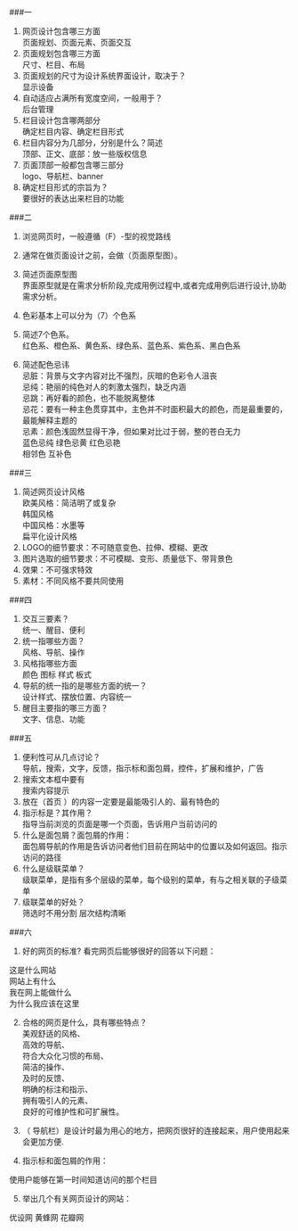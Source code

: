 ###一
1. 网页设计包含哪三方面  
页面规划、页面元素、页面交互
2. 页面规划包含哪三方面  
尺寸、栏目、布局
3. 页面规划的尺寸为设计系统界面设计，取决于？  
显示设备
4. 自动适应占满所有宽度空间，一般用于？  
后台管理
5. 栏目设计包含哪两部分  
确定栏目内容、确定栏目形式
6. 栏目内容分为几部分，分别是什么？简述  
顶部、正文、底部：放一些版权信息
7. 页面顶部一般都包含哪三部分  
logo、导航栏、banner
8. 确定栏目形式的宗旨为？  
要很好的表达出来栏目的功能

###二
1. 浏览网页时，一般遵循（F）-型的视觉路线  

2. 通常在做页面设计之前，会做（页面原型图）。
3. 简述页面原型图  
界面原型就是在需求分析阶段,完成用例过程中,或者完成用例后进行设计,协助需求分析。
4. 色彩基本上可以分为（7）个色系
5. 简述7个色系。  
红色系、橙色系、黄色系、绿色系、蓝色系、紫色系、黑白色系
6. 简述配色忌讳  
忌脏：背景与文字内容对比不强烈，灰暗的色彩令人沮丧  
忌纯：艳丽的纯色对人的刺激太强烈，缺乏内涵  
忌跳：再好看的颜色，也不能脱离整体  
忌花：要有一种主色贯穿其中，主色并不时面积最大的颜色，而是最重要的，最能解释主题的  
忌素：颜色浅固然显得干净，但如果对比过于弱，整的苍白无力  
蓝色忌纯 绿色忌黄 红色忌艳  
相邻色 互补色  

###三
1. 简述网页设计风格  
欧美风格：简洁明了或复杂   
韩国风格  
中国风格：水墨等  
 扁平化设计风格
2. LOGO的细节要求：不可随意变色、拉伸、模糊、更改
3. 图片选取的细节要求：不可模糊、变形、质量低下、带背景色
4. 效果：不可强求特效
5. 素材：不同风格不要共同使用

###四
1. 交互三要素？  
统一、醒目、便利
2. 统一指哪些方面？  
风格、导航、操作
3. 风格指哪些方面  
颜色 图标 样式 板式
4. 导航的统一指的是哪些方面的统一？  
设计样式、摆放位置、内容统一
5. 醒目主要指的哪三方面？  
文字、信息、功能

###五
1. 便利性可从几点讨论？  
导航，搜索，文字，反馈，指示标和面包屑，控件，扩展和维护，广告
2. 搜索文本框中要有  
搜索内容提示
3. 放在（首页 ）的内容一定要是最能吸引人的、最有特色的
4. 指示标是？其作用？  
指导当前浏览的页面是哪一个页面，告诉用户当前访问的
5. 什么是面包屑？面包屑的作用：  
面包屑导航的作用是告诉访问者他们目前在网站中的位置以及如何返回。指示访问的路径
6. 什么是级联菜单？  
级联菜单，是指有多个层级的菜单，每个级别的菜单，有与之相关联的子级菜单
7. 级联菜单的好处？  
筛选时不用分割 层次结构清晰

###六
1. 好的网页的标准? 
看完网页后能够很好的回答以下问题：  

这是什么网站<br>
网站上有什么<br>
我在网上能做什么<br>
为什么我应该在这里<br>  

2. 合格的网页是什么，具有哪些特点？  
美观舒适的风格、<br>
高效的导航、<br>
符合大众化习惯的布局、<br>
简洁的操作、<br>
及时的反馈、<br>
明确的标注和指示、<br>
拥有吸引人的元素、<br>
良好的可维护性和可扩展性。  

3. （ 导航栏）是设计时最为用心的地方，把网页很好的连接起来，用户使用起来会更加方便.

4. 指示标和面包屑的作用：

使用户能够在第一时间知道访问的那个栏目

5. 举出几个有关网页设计的网站：

优设网
黄蜂网
花瓣网
